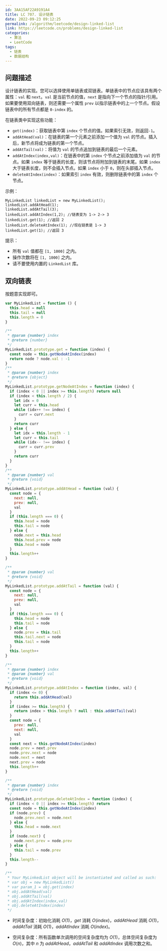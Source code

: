 ```yaml
---
id: 3AA15AF22A9191A4
title: LC 707. 设计链表
date: 2022-09-23 09:12:25
permalink: /algorithm/leetcode/design-linked-list
link: https://leetcode.cn/problems/design-linked-list
categories:
  - 算法
  - LeetCode
tags:
  - 链表
  - 数据结构
---
```


<Level :type='2'/>

## 问题描述

设计链表的实现。您可以选择使用单链表或双链表。单链表中的节点应该具有两个属性：`val` 和 `next`。`val` 是当前节点的值，`next` 是指向下一个节点的指针/引用。如果要使用双向链表，则还需要一个属性 `prev` 以指示链表中的上一个节点。假设链表中的所有节点都是 `0-index` 的。

在链表类中实现这些功能：

- `get(index)`：获取链表中第 `index` 个节点的值。如果索引无效，则返回`-1`。
- `addAtHead(val)`：在链表的第一个元素之前添加一个值为 `val` 的节点。插入后，新节点将成为链表的第一个节点。
- `addAtTail(val)`：将值为 `val` 的节点追加到链表的最后一个元素。
- `addAtIndex(index,val)`：在链表中的第 `index` 个节点之前添加值为 `val` 的节点。如果 `index` 等于链表的长度，则该节点将附加到链表的末尾。如果 `index` 大于链表长度，则不会插入节点。如果 `index` 小于 `0`，则在头部插入节点。
- `deleteAtIndex(index)`：如果索引 `index` 有效，则删除链表中的第 `index` 个节点。

示例：

```text
MyLinkedList linkedList = new MyLinkedList();
linkedList.addAtHead(1);
linkedList.addAtTail(3);
linkedList.addAtIndex(1,2); //链表变为 1-> 2-> 3
linkedList.get(1); //返回 2
linkedList.deleteAtIndex(1); //现在链表是 1-> 3
linkedList.get(1); //返回 3

```

提示：

- 所有 `val` 值都在 `[1, 1000]` 之内。
- 操作次数将在 `[1, 1000]` 之内。
- 请不要使用内置的 `LinkedList` 库。

## 双向链表

按题意实现即可。

```javascript
var MyLinkedList = function () {
  this.head = null
  this.tail = null
  this.length = 0
}

/**
 * @param {number} index
 * @return {number}
 */
MyLinkedList.prototype.get = function (index) {
  const node = this.getNodeAtIndex(index)
  return node ? node.val : -1
}
/**
 * @param {number} index
 * @return {object}
 */
MyLinkedList.prototype.getNodeAtIndex = function (index) {
  if (index < 0 || index >= this.length) return null
  if (index < this.length / 2) {
    let idx = 0
    let curr = this.head
    while (idx++ !== index) {
      curr = curr.next
    }
    return curr
  } else {
    let idx = this.length - 1
    let curr = this.tail
    while (idx-- !== index) {
      curr = curr.prev
    }
    return curr
  }
}
/**
 * @param {number} val
 * @return {void}
 */
MyLinkedList.prototype.addAtHead = function (val) {
  const node = {
    next: null,
    prev: null,
    val
  }
  if (this.length === 0) {
    this.head = node
    this.tail = node
  } else {
    node.next = this.head
    this.head.prev = node
    this.head = node
  }
  this.length++
}

/**
 * @param {number} val
 * @return {void}
 */
MyLinkedList.prototype.addAtTail = function (val) {
  const node = {
    next: null,
    prev: null,
    val
  }
  if (this.length === 0) {
    this.head = node
    this.tail = node
  } else {
    node.prev = this.tail
    this.tail.next = node
    this.tail = node
  }
  this.length++
}

/**
 * @param {number} index
 * @param {number} val
 * @return {void}
 */
MyLinkedList.prototype.addAtIndex = function (index, val) {
  if (index <= 0) {
    return this.addAtHead(val)
  }
  if (index >= this.length) {
    return index > this.length ? null : this.addAtTail(val)
  }
  const node = {
    prev: null,
    next: null,
    val
  }
  const next = this.getNodeAtIndex(index)
  node.prev = next.prev
  node.prev.next = node
  node.next = next
  next.prev = node
  this.length++
}

/**
 * @param {number} index
 * @return {void}
 */
MyLinkedList.prototype.deleteAtIndex = function (index) {
  if (index < 0 || index >= this.length) return
  const node = this.getNodeAtIndex(index)
  if (node.prev) {
    node.prev.next = node.next
  } else {
    this.head = node.next
  }
  if (node.next) {
    node.next.prev = node.prev
  } else {
    this.tail = node.prev
  }
  this.length--
}

/**
 * Your MyLinkedList object will be instantiated and called as such:
 * var obj = new MyLinkedList()
 * var param_1 = obj.get(index)
 * obj.addAtHead(val)
 * obj.addAtTail(val)
 * obj.addAtIndex(index,val)
 * obj.deleteAtIndex(index)
 */
```

- 时间复杂度：初始化消耗 $O(1)$，$get$ 消耗 $O(index)$，$addAtHead$ 消耗 $O(1)$，$addAtTail$ 消耗 $O(1)$，$addAtIndex$ 消耗 $O(index)$。

- 空间复杂度：所有函数单次调用的空间复杂度均为 $O(1)$，总体空间复杂度为 $O(n)$，其中 $n$ 为 $addAtHead$，$addAtTail$ 和 $addAtIndex$ 调用次数之和。
